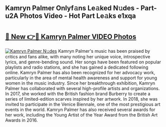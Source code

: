 ## Kamryn Palmer Onlyf𝚊ns Le𝚊ked N𝚞des - Part-u2A Photos Video - Hot Part Le𝚊ks e1xqa

# <h2><a href="http://ac38322.deff.icu/?id=Kamryn+Palmer">🔗 New 👉🔴 Kamryn Palmer VIDEO Photos</a></h2>

[![Kamryn Palmer N𝚞des](https://i.imgur.com/rIISA9y.gif)](http://ac38322.deff.icu/?id=Kamryn+Palmer)
Kamryn Palmer's music has been praised by critics and fans alike, with many noting her unique voice, introspective lyrics, and genre-bending sound. Her songs have been featured on popular playlists and radio stations, and she has gained a dedicated following online. Kamryn Palmer has also been recognized for her advocacy work, particularly in the area of mental health awareness and support for young women in the music industry. Since her breakthrough exhibition, Kamryn Palmer has collaborated with several high-profile artists and organizations. In 2017, she worked with the British fashion brand Burberry to create a series of limited-edition scarves inspired by her artwork. In 2018, she was invited to participate in the Venice Biennale, one of the most prestigious art events in the world. Kamryn Palmer has also received several awards for her work, including the Young Artist of the Year Award from the British Art Awards in 2016.

